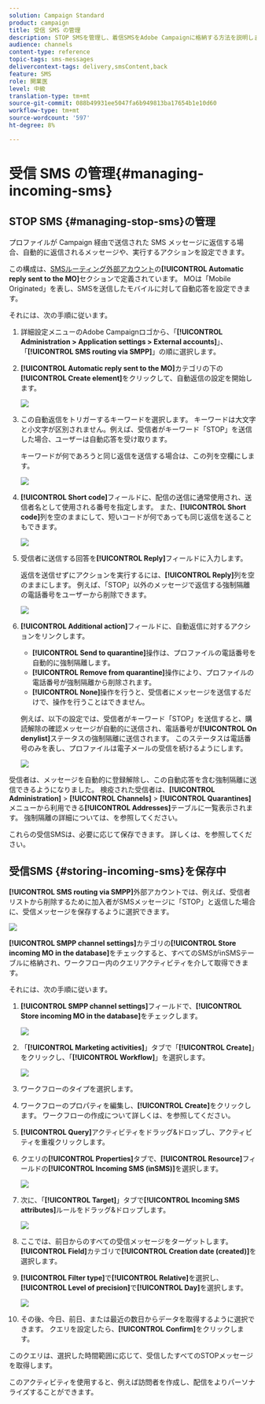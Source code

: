 ```yaml
---
solution: Campaign Standard
product: campaign
title: 受信 SMS の管理
description: STOP SMSを管理し、着信SMSをAdobe Campaignに格納する方法を説明します。
audience: channels
content-type: reference
topic-tags: sms-messages
delivercontext-tags: delivery,smsContent,back
feature: SMS
role: 開業医
level: 中級
translation-type: tm+mt
source-git-commit: 088b49931ee5047fa6b949813ba17654b1e10d60
workflow-type: tm+mt
source-wordcount: '597'
ht-degree: 8%

---
```



# 受信 SMS の管理{#managing-incoming-sms}

## STOP SMS {#managing-stop-sms}の管理

プロファイルが Campaign 経由で送信された SMS メッセージに返信する場合、自動的に返信されるメッセージや、実行するアクションを設定できます。

この構成は、[SMSルーティング外部アカウント](../../administration/using/configuring-sms-channel.md#defining-an-sms-routing)の&#x200B;**[!UICONTROL Automatic reply sent to the MO]**&#x200B;セクションで定義されています。 MOは「Mobile Originated」を表し、SMSを送信したモバイルに対して自動応答を設定できます。

それには、次の手順に従います。

1. 詳細設定メニューのAdobe Campaignロゴから、「**[!UICONTROL Administration > Application settings > External accounts]**」、「**[!UICONTROL SMS routing via SMPP]**」の順に選択します。
1. **[!UICONTROL Automatic reply sent to the MO]**&#x200B;カテゴリの下の&#x200B;**[!UICONTROL Create element]**&#x200B;をクリックして、自動返信の設定を開始します。

   ![](assets/sms_mo_1.png)

1. この自動返信をトリガーするキーワードを選択します。 キーワードは大文字と小文字が区別されません。例えば、受信者がキーワード「STOP」を送信した場合、ユーザーは自動応答を受け取ります。

   キーワードが何であろうと同じ返信を送信する場合は、この列を空欄にします。

   ![](assets/sms_mo_2.png)

1. **[!UICONTROL Short code]**&#x200B;フィールドに、配信の送信に通常使用され、送信者名として使用される番号を指定します。 また、**[!UICONTROL Short code]**&#x200B;列を空のままにして、短いコードが何であっても同じ返信を送ることもできます。

   ![](assets/sms_mo_4.png)

1. 受信者に送信する回答を&#x200B;**[!UICONTROL Reply]**&#x200B;フィールドに入力します。

   返信を送信せずにアクションを実行するには、**[!UICONTROL Reply]**&#x200B;列を空のままにします。 例えば、「STOP」以外のメッセージで返信する強制隔離の電話番号をユーザーから削除できます。

   ![](assets/sms_mo_3.png)

1. **[!UICONTROL Additional action]**&#x200B;フィールドに、自動返信に対するアクションをリンクします。

   * **[!UICONTROL Send to quarantine]**&#x200B;操作は、プロファイルの電話番号を自動的に強制隔離します。
   * **[!UICONTROL Remove from quarantine]**&#x200B;操作により、プロファイルの電話番号が強制隔離から削除されます。
   * **[!UICONTROL None]**&#x200B;操作を行うと、受信者にメッセージを送信するだけで、操作を行うことはできません。

   例えば、以下の設定では、受信者がキーワード「STOP」を送信すると、購読解除の確認メッセージが自動的に送信され、電話番号が&#x200B;**[!UICONTROL On denylist]**&#x200B;ステータスの強制隔離に送信されます。 このステータスは電話番号のみを表し、プロファイルは電子メールの受信を続けるようにします。

   ![](assets/sms_mo.png)

受信者は、メッセージを自動的に登録解除し、この自動応答を含む強制隔離に送信できるようになりました。 検疫された受信者は、**[!UICONTROL Administration]** > **[!UICONTROL Channels]** > **[!UICONTROL Quarantines]**&#x200B;メニューから利用できる&#x200B;**[!UICONTROL Addresses]**&#x200B;テーブルに一覧表示されます。 強制隔離の詳細については、[](../../sending/using/understanding-quarantine-management.md)を参照してください。

これらの受信SMSは、必要に応じて保存できます。 詳しくは、[](#storing-incoming-sms)を参照してください。

## 受信SMS {#storing-incoming-sms}を保存中

**[!UICONTROL SMS routing via SMPP]**&#x200B;外部アカウントでは、例えば、受信者リストから削除するために加入者がSMSメッセージに「STOP」と返信した場合に、受信メッセージを保存するように選択できます。

![](assets/sms_config_mo_1.png)

**[!UICONTROL SMPP channel settings]**&#x200B;カテゴリの&#x200B;**[!UICONTROL Store incoming MO in the database]**&#x200B;をチェックすると、すべてのSMSがinSMSテーブルに格納され、ワークフロー内のクエリアクティビティを介して取得できます。

それには、次の手順に従います。

1. **[!UICONTROL SMPP channel settings]**&#x200B;フィールドで、**[!UICONTROL Store incoming MO in the database]**&#x200B;をチェックします。

   ![](assets/sms_config_mo_2.png)

1. 「**[!UICONTROL Marketing activities]**」タブで「**[!UICONTROL Create]**」をクリックし、「**[!UICONTROL Workflow]**」を選択します。

   ![](assets/sms_config_mo_3.png)

1. ワークフローのタイプを選択します。
1. ワークフローのプロパティを編集し、**[!UICONTROL Create]**&#x200B;をクリックします。 ワークフローの作成について詳しくは、[](../../automating/using/building-a-workflow.md)を参照してください。
1. **[!UICONTROL Query]**&#x200B;アクティビティをドラッグ&amp;ドロップし、アクティビティを重複クリックします。
1. クエリの&#x200B;**[!UICONTROL Properties]**&#x200B;タブで、**[!UICONTROL Resource]**&#x200B;フィールドの&#x200B;**[!UICONTROL Incoming SMS (inSMS)]**&#x200B;を選択します。

   ![](assets/sms_config_mo_4.png)

1. 次に、「**[!UICONTROL Target]**」タブで&#x200B;**[!UICONTROL Incoming SMS attributes]**&#x200B;ルールをドラッグ&amp;ドロップします。

   ![](assets/sms_config_mo_5.png)

1. ここでは、前日からのすべての受信メッセージをターゲットします。 **[!UICONTROL Field]**&#x200B;カテゴリで&#x200B;**[!UICONTROL Creation date (created)]**&#x200B;を選択します。
1. **[!UICONTROL Filter type]**&#x200B;で&#x200B;**[!UICONTROL Relative]**&#x200B;を選択し、**[!UICONTROL Level of precision]**&#x200B;で&#x200B;**[!UICONTROL Day]**&#x200B;を選択します。

   ![](assets/sms_config_mo_6.png)

1. その後、今日、前日、または最近の数日からデータを取得するように選択できます。 クエリを設定したら、**[!UICONTROL Confirm]**&#x200B;をクリックします。

このクエリは、選択した時間範囲に応じて、受信したすべてのSTOPメッセージを取得します。

このアクティビティを使用すると、例えば訪問者を作成し、配信をよりパーソナライズすることができます。
